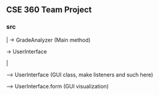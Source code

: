 ## CSE 360 Team Project

### src
|
-> GradeAnalyzer (Main method)

-> UserInterface
  
|

--> UserInterface (GUI class, make listeners and such here)
      
--> UserInterface.form (GUI visualization) 
